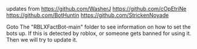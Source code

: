 updates from 
https://github.com/WasherJ https://github.com/cOpEtriNe https://github.com/BotHuntin https://github.com/StrickenNoyade


Goto The "RBLXFactBot-main" folder to see information on how to set the bots up.
If this is detected by roblox, or someone gets banned for using it. Then we will try 
to update it.
